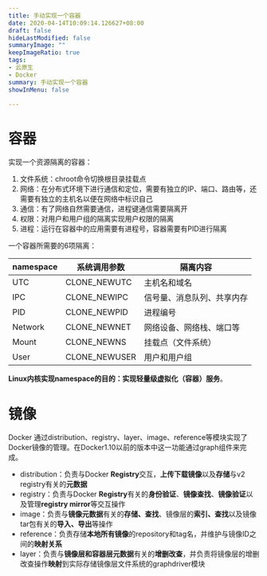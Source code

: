 ```yaml
---
title: 手动实现一个容器
date: 2020-04-14T10:09:14.126627+08:00
draft: false
hideLastModified: false
summaryImage: ""
keepImageRatio: true
tags:
- 云原生
- Docker
summary: 手动实现一个容器
showInMenu: false

---
```



# 容器
实现一个资源隔离的容器：
1. 文件系统：chroot命令切换根目录挂载点
2. 网络：在分布式环境下进行通信和定位，需要有独立的IP、端口、路由等，还需要有独立的主机名以便在网络中标识自己
3. 通信：有了网络自然需要通信，进程键通信需要隔离开
4. 权限：对用户和用户组的隔离实现用户权限的隔离
5. 进程：运行在容器中的应用需要有进程号，容器需要有PID进行隔离

一个容器所需要的6项隔离：

|namespace|系统调用参数|隔离内容|
|---|---|---|
|UTC | CLONE_NEWUTC  | 主机名和域名  |
|IPC | CLONE_NEWIPC  | 信号量、消息队列、共享内存  |
|PID | CLONE_NEWPID  | 进程编号  |
|Network | CLONE_NEWNET | 网络设备、网络栈、端口等  |
|Mount   | CLONE_NEWNS  | 挂载点（文件系统）  |
|User   | CLONE_NEWUSER  | 用户和用户组  |

**Linux内核实现namespace的目的：实现轻量级虚拟化（容器）服务**。

# 镜像
Docker 通过distribution、registry、layer、image、reference等模块实现了Docker镜像的管理。在Docker1.10以前的版本中这一功能通过graph组件来完成。

- distribution：负责与Docker **Registry**交互，**上传下载镜像**以及**存储**与v2 registry有关的**元数据**
- registry：负责与Docker **Registry**有关的**身份验证**、**镜像查找**、**镜像验证**以及管理**registry mirror**等交互操作
- image：负责与**镜像元数据**有关的**存储、查找**、镜像层的**索引、查找**以及镜像tar包有关的**导入、导出**等操作
- reference：负责存储**本地所有镜像**的repository和tag名，并维护与镜像ID之间的**映射关系**
- layer：负责与**镜像层和容器层元数据**有关的**增删改查**，并负责将镜像层的增删改查操作**映射**到实际存储镜像层文件系统的graphdriver模块
